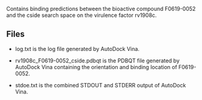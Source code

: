 Contains binding predictions between the bioactive compound F0619-0052 and the cside search space on the virulence factor rv1908c.

## Files

- log.txt is the log file generated by AutoDock Vina.

- rv1908c_F0619-0052_cside.pdbqt is the PDBQT file generated by AutoDock Vina containing the orientation and binding location of F0619-0052.

- stdoe.txt is the combined STDOUT and STDERR output of AutoDock Vina.

